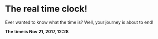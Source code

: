 # The real time clock!

Ever wanted to know what the time is? Well, your journey is about to end!

**The time is Nov 21, 2017, 12:28**